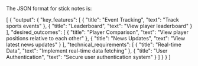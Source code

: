 The JSON format for stick notes is:

[
    {
        "output": {
            "key_features": [
                {
                    "title": "Event Tracking",
                    "text": "Track sports events"
                },
                {
                    "title": "Leaderboard",
                    "text": "View player leaderboard"
                }
            ],
            "desired_outcomes": [
                {
                    "title": "Player Comparison",
                    "text": "View player positions relative to each other"
                },
                {
                    "title": "News Updates",
                    "text": "View latest news updates"
                }
            ],
            "technical_requirements": [
                {
                    "title": "Real-time Data",
                    "text": "Implement real-time data fetching"
                },
                {
                    "title": "User Authentication",
                    "text": "Secure user authentication system"
                }
            ]
        }
    }
]
